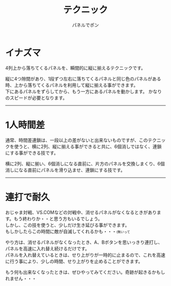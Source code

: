 ﻿---
layout: game
title: "テクニック"
subtitle: "パネルでポン"
category: game
subcategory: panel
---

# イナズマ

4列上から落ちてくるパネルを、瞬間的に縦に揃えるテクニックです。

縦に4つ隙間があり、1段ずつ左右に落ちてくるパネルと同じ色のパネルがある時、上から落ちてくるパネルを利用して縦に揃える事ができます。  
下にあるパネルをずらしてから、もう一方にあるパネルを動かします。 かなりのスピードが必要となります。

---

# 1人時間差

通常、時間差連鎖は、一段以上の差がないと出来ないものですが、このテクニックを使うと、横に2列、縦に揃える事ができると共に、6個消しではなく、連鎖にする事ができる技です。

横に2列、縦に揃い、6個消しになる直前に、片方のパネルを交換しまくり、6個消しになる直前にパネルを滑り込ませ、連鎖にする技です。

---

# 連打で耐久

おじゃま対戦、VS.COMなどの対戦中、消せるパネルがなくなるときがあります。もう終わりか・・と思う方もいるでしょう。  
しかし、この技を使うと、少しだけ生き延びる事ができます。  
もしかしたらこの時間に敵が自滅してくれるかも・・・<font size="1">(無いって</font>

やり方は、消せるパネルがなくなったとき、A、Bボタンを思いっきり連打し、パネルを高速に入れ替え続けるだけです。  
パネルを入れ替えているときは、せり上がりが一時的に止まるので、これを高速に行う事により、少しの時間、せり上がりを止めることができます。

もう何も出来なくなったときは、ぜひやってみてください。奇跡が起きるかもしれません・・・